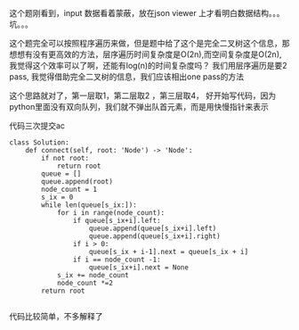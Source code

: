 这个题刚看到，input 数据看着蒙蔽，放在json viewer 上才看明白数据结构。。。 坑。。。

这个题完全可以按照程序遍历来做，但是题中给了这个是完全二叉树这个信息，那想想有没有更高效的方法，层序遍历时间复杂度是O(2n),而空间复杂度是O(2n), 我觉得这个效率可以了啊，还能有log(n)的时间复杂度吗？ 我们用层序遍历是要2 pass, 我觉得借助完全二叉树的信息，我们应该相出one pass的方法

这个思路就对了，第一层取1，第二层取2 ，第三层取4， 好开始写代码，因为python里面没有双向队列，我们就不弹出队首元素，而是用快慢指针来表示

代码三次提交ac
```
class Solution:
    def connect(self, root: 'Node') -> 'Node':
        if not root:
            return root
        queue = []
        queue.append(root)
        node_count = 1
        s_ix = 0
        while len(queue[s_ix:]):
            for i in range(node_count):
                if queue[s_ix+i].left:
                    queue.append(queue[s_ix+i].left)
                    queue.append(queue[s_ix+i].right)
                if i > 0:
                    queue[s_ix + i-1].next = queue[s_ix + i]
                if i == node_count -1:
                    queue[s_ix+i].next = None
            s_ix += node_count
            node_count *=2
        return root
        
```
代码比较简单，不多解释了